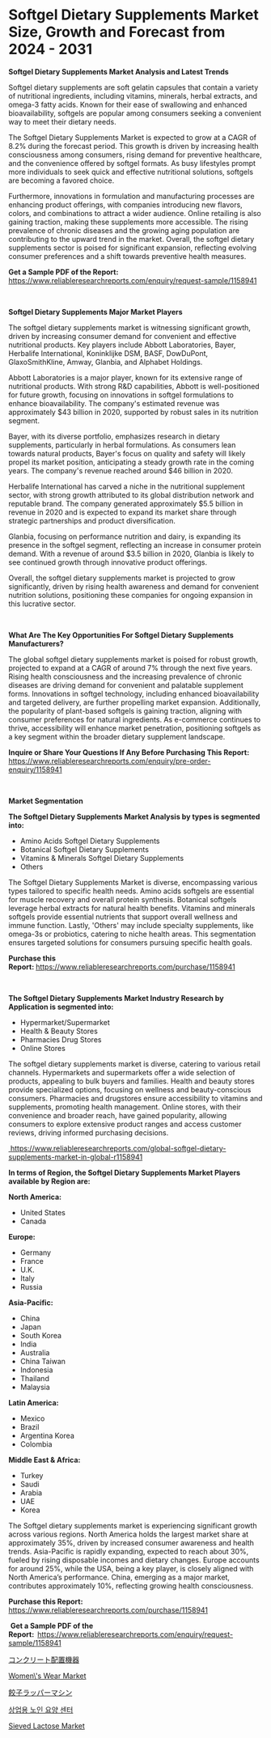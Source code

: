 <p><h1>Softgel Dietary Supplements Market Size, Growth and Forecast from 2024 - 2031</h1></p><p><strong>Softgel Dietary Supplements Market Analysis and Latest Trends</strong></p>
<p><p>Softgel dietary supplements are soft gelatin capsules that contain a variety of nutritional ingredients, including vitamins, minerals, herbal extracts, and omega-3 fatty acids. Known for their ease of swallowing and enhanced bioavailability, softgels are popular among consumers seeking a convenient way to meet their dietary needs.</p><p>The Softgel Dietary Supplements Market is expected to grow at a CAGR of 8.2% during the forecast period. This growth is driven by increasing health consciousness among consumers, rising demand for preventive healthcare, and the convenience offered by softgel formats. As busy lifestyles prompt more individuals to seek quick and effective nutritional solutions, softgels are becoming a favored choice.</p><p>Furthermore, innovations in formulation and manufacturing processes are enhancing product offerings, with companies introducing new flavors, colors, and combinations to attract a wider audience. Online retailing is also gaining traction, making these supplements more accessible. The rising prevalence of chronic diseases and the growing aging population are contributing to the upward trend in the market. Overall, the softgel dietary supplements sector is poised for significant expansion, reflecting evolving consumer preferences and a shift towards preventive health measures.</p></p>
<p><strong>Get a Sample PDF of the Report:&nbsp;</strong> <a href="https://www.reliableresearchreports.com/enquiry/request-sample/1158941">https://www.reliableresearchreports.com/enquiry/request-sample/1158941</a></p>
<p>&nbsp;</p>
<p><strong>Softgel Dietary Supplements Major Market Players</strong></p>
<p><p>The softgel dietary supplements market is witnessing significant growth, driven by increasing consumer demand for convenient and effective nutritional products. Key players include Abbott Laboratories, Bayer, Herbalife International, Koninklijke DSM, BASF, DowDuPont, GlaxoSmithKline, Amway, Glanbia, and Alphabet Holdings.</p><p>Abbott Laboratories is a major player, known for its extensive range of nutritional products. With strong R&D capabilities, Abbott is well-positioned for future growth, focusing on innovations in softgel formulations to enhance bioavailability. The company's estimated revenue was approximately $43 billion in 2020, supported by robust sales in its nutrition segment.</p><p>Bayer, with its diverse portfolio, emphasizes research in dietary supplements, particularly in herbal formulations. As consumers lean towards natural products, Bayer's focus on quality and safety will likely propel its market position, anticipating a steady growth rate in the coming years. The company's revenue reached around $46 billion in 2020.</p><p>Herbalife International has carved a niche in the nutritional supplement sector, with strong growth attributed to its global distribution network and reputable brand. The company generated approximately $5.5 billion in revenue in 2020 and is expected to expand its market share through strategic partnerships and product diversification.</p><p>Glanbia, focusing on performance nutrition and dairy, is expanding its presence in the softgel segment, reflecting an increase in consumer protein demand. With a revenue of around $3.5 billion in 2020, Glanbia is likely to see continued growth through innovative product offerings.</p><p>Overall, the softgel dietary supplements market is projected to grow significantly, driven by rising health awareness and demand for convenient nutrition solutions, positioning these companies for ongoing expansion in this lucrative sector.</p></p>
<p>&nbsp;</p>
<p><strong>What Are The Key Opportunities For Softgel Dietary Supplements Manufacturers?</strong></p>
<p><p>The global softgel dietary supplements market is poised for robust growth, projected to expand at a CAGR of around 7% through the next five years. Rising health consciousness and the increasing prevalence of chronic diseases are driving demand for convenient and palatable supplement forms. Innovations in softgel technology, including enhanced bioavailability and targeted delivery, are further propelling market expansion. Additionally, the popularity of plant-based softgels is gaining traction, aligning with consumer preferences for natural ingredients. As e-commerce continues to thrive, accessibility will enhance market penetration, positioning softgels as a key segment within the broader dietary supplement landscape.</p></p>
<p><strong>Inquire or Share Your Questions If Any Before Purchasing This Report:</strong> <a href="https://www.reliableresearchreports.com/enquiry/pre-order-enquiry/1158941">https://www.reliableresearchreports.com/enquiry/pre-order-enquiry/1158941</a></p>
<p>&nbsp;</p>
<p><strong>Market Segmentation</strong></p>
<p><strong>The Softgel Dietary Supplements Market Analysis by types is segmented into:</strong></p>
<p><ul><li>Amino Acids Softgel Dietary Supplements</li><li>Botanical Softgel Dietary Supplements</li><li>Vitamins & Minerals Softgel Dietary Supplements</li><li>Others</li></ul></p>
<p><p>The Softgel Dietary Supplements Market is diverse, encompassing various types tailored to specific health needs. Amino acids softgels are essential for muscle recovery and overall protein synthesis. Botanical softgels leverage herbal extracts for natural health benefits. Vitamins and minerals softgels provide essential nutrients that support overall wellness and immune function. Lastly, 'Others' may include specialty supplements, like omega-3s or probiotics, catering to niche health areas. This segmentation ensures targeted solutions for consumers pursuing specific health goals.</p></p>
<p><strong>Purchase this Report:&nbsp;</strong><a href="https://www.reliableresearchreports.com/purchase/1158941">https://www.reliableresearchreports.com/purchase/1158941</a></p>
<p>&nbsp;</p>
<p><strong>The Softgel Dietary Supplements Market Industry Research by Application is segmented into:</strong></p>
<p><ul><li>Hypermarket/Supermarket</li><li>Health & Beauty Stores</li><li>Pharmacies Drug Stores</li><li>Online Stores</li></ul></p>
<p><p>The softgel dietary supplements market is diverse, catering to various retail channels. Hypermarkets and supermarkets offer a wide selection of products, appealing to bulk buyers and families. Health and beauty stores provide specialized options, focusing on wellness and beauty-conscious consumers. Pharmacies and drugstores ensure accessibility to vitamins and supplements, promoting health management. Online stores, with their convenience and broader reach, have gained popularity, allowing consumers to explore extensive product ranges and access customer reviews, driving informed purchasing decisions.</p></p>
<p><a href="https://www.reliableresearchreports.com/global-softgel-dietary-supplements-market-in-global-r1158941">&nbsp;https://www.reliableresearchreports.com/global-softgel-dietary-supplements-market-in-global-r1158941</a></p>
<p><strong>In terms of Region, the Softgel Dietary Supplements Market Players available by Region are:</strong></p>
<p>
    <p> <strong> North America: </strong>
        <ul>
            <li>United States</li>
            <li>Canada</li>
        </ul>
        </p> 
    <p> <strong> Europe: </strong>
        <ul>
            <li>Germany</li>
            <li>France</li>
            <li>U.K.</li>
            <li>Italy</li>
            <li>Russia</li>
        </ul>
        </p> 
    <p> <strong> Asia-Pacific: </strong>
        <ul>
            <li>China</li>
            <li>Japan</li>
            <li>South Korea</li>
            <li>India</li>
            <li>Australia</li>
            <li>China Taiwan</li>
            <li>Indonesia</li>
            <li>Thailand</li>
            <li>Malaysia</li>
        </ul>
        </p> 
    <p> <strong> Latin America: </strong>
        <ul>
            <li>Mexico</li>
            <li>Brazil</li>
            <li>Argentina Korea</li>
            <li>Colombia</li>
        </ul>
        </p> 
    <p> <strong> Middle East & Africa: </strong>
        <ul>
            <li>Turkey</li>
            <li>Saudi</li>
            <li>Arabia</li>
            <li>UAE</li>
            <li>Korea</li>
        </ul>
    </p>
    </p>
<p><p>The Softgel dietary supplements market is experiencing significant growth across various regions. North America holds the largest market share at approximately 35%, driven by increased consumer awareness and health trends. Asia-Pacific is rapidly expanding, expected to reach about 30%, fueled by rising disposable incomes and dietary changes. Europe accounts for around 25%, while the USA, being a key player, is closely aligned with North America’s performance. China, emerging as a major market, contributes approximately 10%, reflecting growing health consciousness.</p></p>
<p><strong>Purchase this Report: </strong><a href="https://www.reliableresearchreports.com/purchase/1158941">https://www.reliableresearchreports.com/purchase/1158941</a></p>
<p>&nbsp;<strong>Get a Sample PDF of the Report:&nbsp;&nbsp;</strong><a href="https://www.reliableresearchreports.com/enquiry/request-sample/1158941">https://www.reliableresearchreports.com/enquiry/request-sample/1158941</a></p>
<p><strong></strong></p>
<p><p><a href="https://medium.com/@abigayleh7fr/concrete-placement-equipments-market-%E3%81%AF-%E3%82%B3%E3%82%B9%E3%83%88%E7%AE%A1%E7%90%86%E3%81%A8%E5%8A%B9%E7%8E%87%E5%90%91%E4%B8%8A%E3%82%92%E5%84%AA%E5%85%88%E3%81%97%E3%81%BE%E3%81%99-%E3%81%95%E3%82%89%E3%81%AB-%E5%A0%B1%E5%91%8A%E6%9B%B8%E3%81%AF%E5%B8%82%E5%A0%B4%E3%81%AE%E9%9C%80%E8%A6%81%E9%9D%A2%E3%81%A8%E4%BE%9B%E7%B5%A6%E9%9D%A2%E3%81%AE%E4%B8%A1%E6%96%B9%E3%82%92%E3%82%AB%E3%83%90%E3%83%BC%E3%81%97%E3%81%A6%E3%81%84%E3%81%BE%E3%81%99-concrete-f2954bb5db0a">コンクリート配置機器</a></p><p><a href="https://github.com/MegiBogdani1953/Market-Research-Report-List-1/blob/main/womens-wear-market.md">Women\'s Wear Market</a></p><p><a href="https://medium.com/@abigayleh7fr/dumpling-wrapper-machines-market-%E3%81%AF-%E3%82%B3%E3%82%B9%E3%83%88%E7%AE%A1%E7%90%86%E3%81%A8%E5%8A%B9%E7%8E%87%E5%90%91%E4%B8%8A%E3%82%92%E5%84%AA%E5%85%88%E3%81%97%E3%81%BE%E3%81%99-%E3%81%95%E3%82%89%E3%81%AB-%E5%A0%B1%E5%91%8A%E6%9B%B8%E3%81%AF%E5%B8%82%E5%A0%B4%E3%81%AE%E9%9C%80%E8%A6%81%E9%9D%A2%E3%81%A8%E4%BE%9B%E7%B5%A6%E9%9D%A2%E3%81%AE%E4%B8%A1%E6%96%B9%E3%82%92%E3%82%AB%E3%83%90%E3%83%BC%E3%81%97%E3%81%A6%E3%81%84%E3%81%BE%E3%81%99-dumpling-db83c41c2160">餃子ラッパーマシン</a></p><p><a href="https://medium.com/@darrelchjxmz/commercial-elderly-care-center-market-%EC%9D%98-%EA%B8%80%EB%A1%9C%EB%B2%8C-%EC%8B%9C%EC%9E%A5-%EA%B0%9C%EC%9A%94%EB%8A%94-%EC%A0%84-%EC%84%B8%EA%B3%84-%EB%B0%8F-%EC%A3%BC%EC%9A%94-%EC%8B%9C%EC%9E%A5%EC%9D%98-%EC%82%B0%EC%97%85%EC%97%90-%EC%98%81%ED%96%A5%EC%9D%84-%EB%AF%B8%EC%B9%98%EB%8A%94-%EC%A3%BC%EC%9A%94-%ED%8A%B8%EB%A0%8C%EB%93%9C%EC%97%90-%EB%8C%80%ED%95%9C-%EB%8F%85%ED%8A%B9%ED%95%9C-%EA%B4%80%EC%A0%90%EC%9D%84-a9e32ef642bc">상업용 노인 요양 센터</a></p><p><a href="https://issuu.com/reportprime-2/docs/sieved-lactose-market-size-2030.ppt_e73198cd659b26">Sieved Lactose Market</a></p></p>